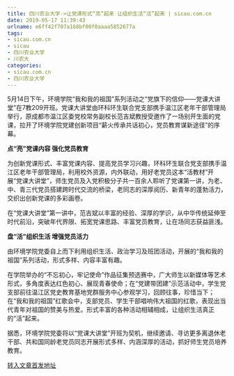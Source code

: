 ```yaml
---
title: 四川农业大学->让党课形式“亮”起来 让组织生活“活”起来 | sicau.com.cn
date: 2019-05-17 11:39:43
urlname: e6ff42f707a168bf00f0aaaa5852677a
tags: 
- sicau.com.cn
- sicau
- 四川农业大学
- 川农大
categories:
- sicau.com.cn
- 四川农业大学
---
```



5月14日下午，环境学院“我和我的祖国”系列活动之“党旗下的信仰——党课大讲堂”在7教209开班。党课大讲堂由环科环生联合党支部携手温江区老年干部管理局举行，原成都市温江区委党校常务副校长范吉斌教授受邀作了一场别开生面的党课，拉开了环境学院党建创新项目“薪火传承共话初心，党员教育谋新途径”的序幕。

**点“亮”党课内容 强化党员教育**

为创新党课形式、丰富党课内容、提高党员学习兴趣，环科环生联合党支部携手温江区老年干部管理局，利用校外资源，内外联动，用好老党员这本“活教材”开展“党课大讲堂”，师生党员及入党积极分子共一百余人聆听了党课第一讲，为老、中、青三代党员搭建跨时代交流的桥梁，老同志的深厚阅历、新青年的蓬勃活力，交织出创新党课的多彩画卷。

在“党课大讲堂”第一讲中，范吉斌以丰富的经验、深厚的学识，从中华传统延伸至时代前沿，突破年代界限、拓宽党课思路、丰富党员教育，让在场同志获益匪浅。

**盘“活”组织生活 增强党员活力**

由环境学院党委自上而下利用组织生活、政治学习及班团活动，开展的“我和我的祖国”系列活动，形式多样、内容丰富有趣。

在学院举办的“不忘初心，牢记使命”作品征集预选赛中，广大师生以新媒体等艺术形式，多角度表达红色初心、展现青春使命；在“党建带团建”示范活动中，学生党支部前往温江区党史教育基地党群服务中心参观学习，回顾往事，珍惜当下；在“我和我的祖国”红歌会中，支部党员、学生干部唱响伟大祖国的红歌，表现出当代青年对祖国的赞美与热爱。形式丰富的各种活动相辅相成，让组织生活真正的“活”起来。

据悉，环境学院党委将以“党课大讲堂”开班为契机，继续邀请、寻访更多离退休老干部、共和国同龄老党员同志开展形式多样、内涵深厚的活动，抓好师生党员培养教育。





[转入文章首发地址](https://news.sicau.edu.cn/info/1078/51250.htm)